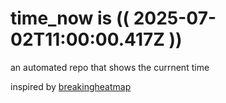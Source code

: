 # time_now is (( 2025-07-02T11:00:00.417Z ))

an automated repo that shows the currnent time

inspired by [breakingheatmap](https://github.com/breakingheatmap/breakingheatmap)